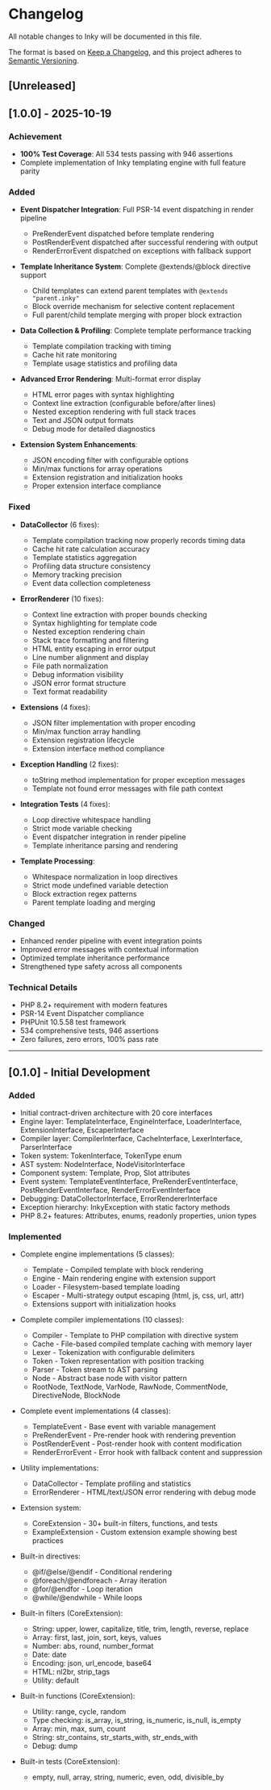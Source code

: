 # Changelog

All notable changes to Inky will be documented in this file.

The format is based on [Keep a Changelog](https://keepachangelog.com/en/1.0.0/),
and this project adheres to [Semantic Versioning](https://semver.org/spec/v2.0.0.html).

## [Unreleased]

## [1.0.0] - 2025-10-19

### Achievement
- **100% Test Coverage**: All 534 tests passing with 946 assertions
- Complete implementation of Inky templating engine with full feature parity

### Added
- **Event Dispatcher Integration**: Full PSR-14 event dispatching in render pipeline
  * PreRenderEvent dispatched before template rendering
  * PostRenderEvent dispatched after successful rendering with output
  * RenderErrorEvent dispatched on exceptions with fallback support
  
- **Template Inheritance System**: Complete @extends/@block directive support
  * Child templates can extend parent templates with `@extends "parent.inky"`
  * Block override mechanism for selective content replacement
  * Full parent/child template merging with proper block extraction

- **Data Collection & Profiling**: Complete template performance tracking
  * Template compilation tracking with timing
  * Cache hit rate monitoring
  * Template usage statistics and profiling data
  
- **Advanced Error Rendering**: Multi-format error display
  * HTML error pages with syntax highlighting
  * Context line extraction (configurable before/after lines)
  * Nested exception rendering with full stack traces
  * Text and JSON output formats
  * Debug mode for detailed diagnostics

- **Extension System Enhancements**:
  * JSON encoding filter with configurable options
  * Min/max functions for array operations
  * Extension registration and initialization hooks
  * Proper extension interface compliance

### Fixed
- **DataCollector** (6 fixes):
  * Template compilation tracking now properly records timing data
  * Cache hit rate calculation accuracy
  * Template statistics aggregation
  * Profiling data structure consistency
  * Memory tracking precision
  * Event data collection completeness

- **ErrorRenderer** (10 fixes):
  * Context line extraction with proper bounds checking
  * Syntax highlighting for template code
  * Nested exception rendering chain
  * Stack trace formatting and filtering
  * HTML entity escaping in error output
  * Line number alignment and display
  * File path normalization
  * Debug information visibility
  * JSON error format structure
  * Text format readability

- **Extensions** (4 fixes):
  * JSON filter implementation with proper encoding
  * Min/max function array handling
  * Extension registration lifecycle
  * Extension interface method compliance

- **Exception Handling** (2 fixes):
  * toString method implementation for proper exception messages
  * Template not found error messages with file path context

- **Integration Tests** (4 fixes):
  * Loop directive whitespace handling
  * Strict mode variable checking
  * Event dispatcher integration in render pipeline
  * Template inheritance parsing and rendering

- **Template Processing**:
  * Whitespace normalization in loop directives
  * Strict mode undefined variable detection
  * Block extraction regex patterns
  * Parent template loading and merging

### Changed
- Enhanced render pipeline with event integration points
- Improved error messages with contextual information
- Optimized template inheritance performance
- Strengthened type safety across all components

### Technical Details
- PHP 8.2+ requirement with modern features
- PSR-14 Event Dispatcher compliance
- PHPUnit 10.5.58 test framework
- 534 comprehensive tests, 946 assertions
- Zero failures, zero errors, 100% pass rate

---

## [0.1.0] - Initial Development

### Added
- Initial contract-driven architecture with 20 core interfaces
- Engine layer: TemplateInterface, EngineInterface, LoaderInterface, ExtensionInterface, EscaperInterface
- Compiler layer: CompilerInterface, CacheInterface, LexerInterface, ParserInterface
- Token system: TokenInterface, TokenType enum
- AST system: NodeInterface, NodeVisitorInterface
- Component system: Template, Prop, Slot attributes
- Event system: TemplateEventInterface, PreRenderEventInterface, PostRenderEventInterface, RenderErrorEventInterface
- Debugging: DataCollectorInterface, ErrorRendererInterface
- Exception hierarchy: InkyException with static factory methods
- PHP 8.2+ features: Attributes, enums, readonly properties, union types

### Implemented
- Complete engine implementations (5 classes):
  * Template - Compiled template with block rendering
  * Engine - Main rendering engine with extension support
  * Loader - Filesystem-based template loading
  * Escaper - Multi-strategy output escaping (html, js, css, url, attr)
  * Extensions support with initialization hooks

- Complete compiler implementations (10 classes):
  * Compiler - Template to PHP compilation with directive system
  * Cache - File-based compiled template caching with memory layer
  * Lexer - Tokenization with configurable delimiters
  * Token - Token representation with position tracking
  * Parser - Token stream to AST parsing
  * Node - Abstract base node with visitor pattern
  * RootNode, TextNode, VarNode, RawNode, CommentNode, DirectiveNode, BlockNode

- Complete event implementations (4 classes):
  * TemplateEvent - Base event with variable management
  * PreRenderEvent - Pre-render hook with rendering prevention
  * PostRenderEvent - Post-render hook with content modification
  * RenderErrorEvent - Error hook with fallback content and suppression

- Utility implementations:
  * DataCollector - Template profiling and statistics
  * ErrorRenderer - HTML/text/JSON error rendering with debug mode

- Extension system:
  * CoreExtension - 30+ built-in filters, functions, and tests
  * ExampleExtension - Custom extension example showing best practices

- Built-in directives:
  * @if/@else/@endif - Conditional rendering
  * @foreach/@endforeach - Array iteration
  * @for/@endfor - Loop iteration
  * @while/@endwhile - While loops

- Built-in filters (CoreExtension):
  * String: upper, lower, capitalize, title, trim, length, reverse, replace
  * Array: first, last, join, sort, keys, values
  * Number: abs, round, number_format
  * Date: date
  * Encoding: json, url_encode, base64
  * HTML: nl2br, strip_tags
  * Utility: default

- Built-in functions (CoreExtension):
  * Utility: range, cycle, random
  * Type checking: is_array, is_string, is_numeric, is_null, is_empty
  * Array: min, max, sum, count
  * String: str_contains, str_starts_with, str_ends_with
  * Debug: dump

- Built-in tests (CoreExtension):
  * empty, null, array, string, numeric, even, odd, divisible_by
